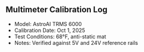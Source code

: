 ## Multimeter Calibration Log
- Model: AstroAI TRMS 6000
- Calibration Date: Oct 1, 2025
- Test Conditions: 68°F, anti-static mat
- Notes: Verified against 5V and 24V reference rails